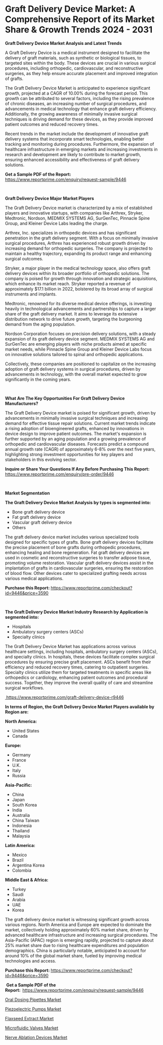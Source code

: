 <p><h1>Graft Delivery Device Market: A Comprehensive Report of its Market Share & Growth Trends 2024 - 2031</h1></p><p><strong>Graft Delivery Device Market Analysis and Latest Trends</strong></p>
<p><p>A Graft Delivery Device is a medical instrument designed to facilitate the delivery of graft materials, such as synthetic or biological tissues, to targeted sites within the body. These devices are crucial in various surgical procedures, including orthopedic, cardiovascular, and reconstructive surgeries, as they help ensure accurate placement and improved integration of grafts.</p><p>The Graft Delivery Device Market is anticipated to experience significant growth, projected at a CAGR of 10.00% during the forecast period. This growth can be attributed to several factors, including the rising prevalence of chronic diseases, an increasing number of surgical procedures, and advancements in medical technology that enhance graft delivery efficiency. Additionally, the growing awareness of minimally invasive surgical techniques is driving demand for these devices, as they provide improved patient outcomes and reduced recovery times.</p><p>Recent trends in the market include the development of innovative graft delivery systems that incorporate smart technologies, enabling better tracking and monitoring during procedures. Furthermore, the expansion of healthcare infrastructure in emerging markets and increasing investments in research and development are likely to contribute to market growth, ensuring enhanced accessibility and effectiveness of graft delivery solutions.</p></p>
<p><strong>Get a Sample PDF of the Report:&nbsp;</strong> <a href="https://www.reportprime.com/enquiry/request-sample/9446?utm_campaign=1876&utm_medium=2&utm_source=Github&utm_content=ia&utm_term=25122024&utm_id=graft-delivery-device">https://www.reportprime.com/enquiry/request-sample/9446</a></p>
<p>&nbsp;</p>
<p><strong>Graft Delivery Device Major Market Players</strong></p>
<p><p>The Graft Delivery Device market is characterized by a mix of established players and innovative startups, with companies like Arthrex, Stryker, Medtronic, Nordson, MEDMIX SYSTEMS AG, SurGenTec, Pinnacle Spine Group, and Kleiner Device Labs leading the charge. </p><p>Arthrex, Inc. specializes in orthopedic devices and has significant penetration in the graft delivery segment. With a focus on minimally invasive surgical procedures, Arthrex has experienced robust growth driven by increasing demand for orthopedic surgeries. The company is projected to maintain a healthy trajectory, expanding its product range and enhancing surgical outcomes.</p><p>Stryker, a major player in the medical technology space, also offers graft delivery devices within its broader portfolio of orthopedic solutions. The company is poised for growth through innovation and strategic acquisitions, which enhance its market reach. Stryker reported a revenue of approximately $17.1 billion in 2022, bolstered by its broad array of surgical instruments and implants.</p><p>Medtronic, renowned for its diverse medical device offerings, is investing heavily in technological advancements and partnerships to capture a larger share of the graft delivery market. It aims to leverage its extensive distribution network to drive future growth, targeting the burgeoning demand from the aging population.</p><p>Nordson Corporation focuses on precision delivery solutions, with a steady expansion of its graft delivery device segment. MEDMIX SYSTEMS AG and SurGenTec are emerging players with niche products aimed at specific market needs, while Pinnacle Spine Group and Kleiner Device Labs focus on innovative solutions tailored to spinal and orthopedic applications.</p><p>Collectively, these companies are positioned to capitalize on the increasing adoption of graft delivery systems in surgical procedures, driven by advancements in technology, with the overall market expected to grow significantly in the coming years.</p></p>
<p>&nbsp;</p>
<p><strong>What Are The Key Opportunities For Graft Delivery Device Manufacturers?</strong></p>
<p><p>The Graft Delivery Device market is poised for significant growth, driven by advancements in minimally invasive surgical techniques and increasing demand for effective tissue repair solutions. Current market trends indicate a rising adoption of bioengineered grafts, enhanced by innovations in device design to improve patient outcomes. The market's expansion is further supported by an aging population and a growing prevalence of orthopedic and cardiovascular diseases. Forecasts predict a compound annual growth rate (CAGR) of approximately 6-8% over the next five years, highlighting strong investment opportunities for key players and stakeholders in this evolving sector.</p></p>
<p><strong>Inquire or Share Your Questions If Any Before Purchasing This Report:</strong> <a href="https://www.reportprime.com/enquiry/pre-order/9446?utm_campaign=1876&utm_medium=2&utm_source=Github&utm_content=ia&utm_term=25122024&utm_id=graft-delivery-device">https://www.reportprime.com/enquiry/pre-order/9446</a></p>
<p>&nbsp;</p>
<p><strong>Market Segmentation</strong></p>
<p><strong>The Graft Delivery Device Market Analysis by types is segmented into:</strong></p>
<p><ul><li>Bone graft delivery device</li><li>Fat graft delivery device</li><li>Vascular graft delivery device</li><li>Others</li></ul></p>
<p><p>The graft delivery device market includes various specialized tools designed for specific types of grafts. Bone graft delivery devices facilitate the precise placement of bone grafts during orthopedic procedures, enhancing healing and bone regeneration. Fat graft delivery devices are used in cosmetic and reconstructive surgeries to transfer adipose tissue, promoting volume restoration. Vascular graft delivery devices assist in the implantation of grafts in cardiovascular surgeries, ensuring the restoration of blood flow. Other devices cater to specialized grafting needs across various medical applications.</p></p>
<p><strong>Purchase this Report:&nbsp;</strong><a href="https://www.reportprime.com/checkout?id=9446&price=3590&utm_campaign=1876&utm_medium=2&utm_source=Github&utm_content=ia&utm_term=25122024&utm_id=graft-delivery-device">https://www.reportprime.com/checkout?id=9446&price=3590</a></p>
<p>&nbsp;</p>
<p><strong>The Graft Delivery Device Market Industry Research by Application is segmented into:</strong></p>
<p><ul><li>Hospitals</li><li>Ambulatory surgery centers (ASCs)</li><li>Specialty clinics</li></ul></p>
<p><p>The Graft Delivery Device Market has applications across various healthcare settings, including hospitals, ambulatory surgery centers (ASCs), and specialty clinics. In hospitals, these devices facilitate complex surgical procedures by ensuring precise graft placement. ASCs benefit from their efficiency and reduced recovery times, catering to outpatient surgeries. Specialty clinics utilize them for targeted treatments in specific areas like orthopedics or cardiology, enhancing patient outcomes and procedural success. Together, they improve the overall quality of care and streamline surgical workflows.</p></p>
<p><a href="https://www.reportprime.com/graft-delivery-device-r9446?utm_campaign=1876&utm_medium=2&utm_source=Github&utm_content=ia&utm_term=25122024&utm_id=graft-delivery-device">&nbsp;https://www.reportprime.com/graft-delivery-device-r9446</a></p>
<p><strong>In terms of Region, the Graft Delivery Device Market Players available by Region are:</strong></p>
<p>
    <p> <strong> North America: </strong>
        <ul>
            <li>United States</li>
            <li>Canada</li>
        </ul>
        </p> 
    <p> <strong> Europe: </strong>
        <ul>
            <li>Germany</li>
            <li>France</li>
            <li>U.K.</li>
            <li>Italy</li>
            <li>Russia</li>
        </ul>
        </p> 
    <p> <strong> Asia-Pacific: </strong>
        <ul>
            <li>China</li>
            <li>Japan</li>
            <li>South Korea</li>
            <li>India</li>
            <li>Australia</li>
            <li>China Taiwan</li>
            <li>Indonesia</li>
            <li>Thailand</li>
            <li>Malaysia</li>
        </ul>
        </p> 
    <p> <strong> Latin America: </strong>
        <ul>
            <li>Mexico</li>
            <li>Brazil</li>
            <li>Argentina Korea</li>
            <li>Colombia</li>
        </ul>
        </p> 
    <p> <strong> Middle East & Africa: </strong>
        <ul>
            <li>Turkey</li>
            <li>Saudi</li>
            <li>Arabia</li>
            <li>UAE</li>
            <li>Korea</li>
        </ul>
    </p>
    </p>
<p><p>The graft delivery device market is witnessing significant growth across various regions. North America and Europe are expected to dominate the market, collectively holding approximately 60% market share, driven by advanced healthcare infrastructure and increasing surgical procedures. The Asia-Pacific (APAC) region is emerging rapidly, projected to capture about 25% market share due to rising healthcare expenditures and population demographics. China is particularly notable, anticipated to account for around 10% of the global market share, fueled by improving medical technologies and access.</p></p>
<p><strong>Purchase this Report: </strong><a href="https://www.reportprime.com/checkout?id=9446&price=3590&utm_campaign=1876&utm_medium=2&utm_source=Github&utm_content=ia&utm_term=25122024&utm_id=graft-delivery-device">https://www.reportprime.com/checkout?id=9446&price=3590</a></p>
<p>&nbsp;<strong>Get a Sample PDF of the Report:&nbsp;&nbsp;</strong><a href="https://www.reportprime.com/enquiry/request-sample/9446?utm_campaign=1876&utm_medium=2&utm_source=Github&utm_content=ia&utm_term=25122024&utm_id=graft-delivery-device">https://www.reportprime.com/enquiry/request-sample/9446</a></p>
<p><strong></strong></p>
<p><p><a href="https://www.linkedin.com/pulse/projected-revenue-growth-oral-dosing-pipettes-market-48-cagr-gc9fc?utm_campaign=1876&utm_medium=2&utm_source=Github&utm_content=ia&utm_term=25122024&utm_id=graft-delivery-device">Oral Dosing Pipettes Market</a></p><p><a href="https://www.linkedin.com/pulse/p-factrackr-ho6he?utm_campaign=1876&utm_medium=2&utm_source=Github&utm_content=ia&utm_term=25122024&utm_id=graft-delivery-device">Piezoelectric Pumps Market</a></p><p><a href="https://www.linkedin.com/pulse/flaxseed-extract-market-analysis-size-share-trends-forecast-njuje?utm_campaign=1876&utm_medium=2&utm_source=Github&utm_content=ia&utm_term=25122024&utm_id=graft-delivery-device">Flaxseed Extract Market</a></p><p><a href="https://www.linkedin.com/pulse/microfluidic-valves-market-size-types-share-forecast-research-8df3c?utm_campaign=1876&utm_medium=2&utm_source=Github&utm_content=ia&utm_term=25122024&utm_id=graft-delivery-device">Microfluidic Valves Market</a></p><p><a href="https://github.com/mezokathleen834/Market-Research-Report-List-1/blob/main/nerve-ablation-devices-market.md?utm_campaign=1876&utm_medium=2&utm_source=Github&utm_content=ia&utm_term=25122024&utm_id=graft-delivery-device">Nerve Ablation Devices Market</a></p></p>